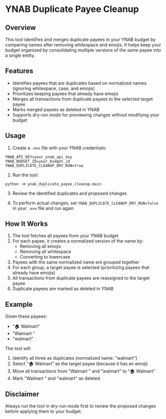 # YNAB Duplicate Payee Cleanup

## Overview

This tool identifies and merges duplicate payees in your YNAB budget by comparing names after removing whitespace and emojis. It helps keep your budget organized by consolidating multiple versions of the same payee into a single entity.

## Features

- Identifies payees that are duplicates based on normalized names (ignoring whitespace, case, and emojis)
- Prioritizes keeping payees that already have emojis
- Merges all transactions from duplicate payees to the selected target payee
- Marks merged payees as deleted in YNAB
- Supports dry-run mode for previewing changes without modifying your budget

## Usage

1. Create a `.env` file with your YNAB credentials:
```
YNAB_API_KEY=your_ynab_api_key
YNAB_BUDGET_ID=your_budget_id
YNAB_DUPLICATE_CLEANUP_DRY_RUN=true
```

2. Run the tool:
```
python -m ynab_duplicate_payee_cleanup.main
```

3. Review the identified duplicates and proposed changes

4. To perform actual changes, set `YNAB_DUPLICATE_CLEANUP_DRY_RUN=false` in your `.env` file and run again

## How It Works

1. The tool fetches all payees from your YNAB budget
2. For each payee, it creates a normalized version of the name by:
   - Removing all emojis
   - Removing all whitespace
   - Converting to lowercase
3. Payees with the same normalized name are grouped together
4. For each group, a target payee is selected (prioritizing payees that already have emojis)
5. All transactions from duplicate payees are reassigned to the target payee
6. Duplicate payees are marked as deleted in YNAB

## Example

Given these payees:
- "🏠 Walmart"
- "Walmart "
- "walmart"

The tool will:
1. Identify all three as duplicates (normalized name: "walmart")
2. Select "🏠 Walmart" as the target payee (because it has an emoji)
3. Move all transactions from "Walmart " and "walmart" to "🏠 Walmart"
4. Mark "Walmart " and "walmart" as deleted

## Disclaimer

Always run the tool in dry-run mode first to review the proposed changes before applying them to your budget.